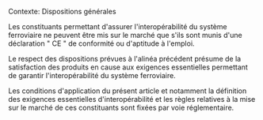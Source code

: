 Contexte: Dispositions générales

Les constituants permettant d'assurer l'interopérabilité du système ferroviaire ne peuvent être mis sur le marché que s'ils sont munis d'une déclaration " CE " de conformité ou d'aptitude à l'emploi.

Le respect des dispositions prévues à l'alinéa précédent présume de la satisfaction des produits en cause aux exigences essentielles permettant de garantir l'interopérabilité du système ferroviaire.

Les conditions d'application du présent article et notamment la définition des exigences essentielles d'interopérabilité et les règles relatives à la mise sur le marché de ces constituants sont fixées par voie réglementaire.